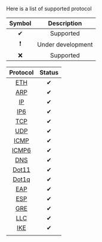 Here is a list of supported protocol 

| Symbol 	|       Description  	|
|:--------:	|:-----------------:	|
|    ✔   	|     Supported     	|
|    ❗     	| Under development     |
|    ❌   	|     Supported     	|


| Protocol 	|       Status      	|
|:--------:	|:-----------------:	|
|    [ETH](http://www.rubydoc.info/gems/packetgen/PacketGen/Header/Eth)   	|     ✔     	|
|    [ARP](http://www.rubydoc.info/gems/packetgen/PacketGen/Header/ARP)   	|     ✔     	|
|    [IP](http://www.rubydoc.info/gems/packetgen/PacketGen/Header/IP)    	|     ✔     	|
|    [IP6](http://www.rubydoc.info/gems/packetgen/PacketGen/Header/IPv6)   	|     ✔     	|
|    [TCP](http://www.rubydoc.info/gems/packetgen/PacketGen/Header/TCP)   	|     ✔     	|
|    [UDP](http://www.rubydoc.info/gems/packetgen/PacketGen/Header/UDP)   	|     ✔     	|
|   [ICMP](http://www.rubydoc.info/gems/packetgen/PacketGen/Header/ICMP)   	|     ✔     	|
|   [ICMP6](http://www.rubydoc.info/gems/packetgen/PacketGen/Header/ICMPv6)  	|     ✔     	|
|    [DNS](http://www.rubydoc.info/gems/packetgen/PacketGen/Header/DNS)   	|     ✔     	|
|   [Dot11](http://www.rubydoc.info/gems/packetgen/PacketGen/Header/Dot11)  	|     ✔     	|
|   [Dot1q](http://www.rubydoc.info/gems/packetgen/PacketGen/Header/Dot1q)  	|     ✔     	|
|    [EAP](http://www.rubydoc.info/gems/packetgen/PacketGen/Header/EAP)   	|     ✔      	|
|    [ESP](http://www.rubydoc.info/gems/packetgen/PacketGen/Header/ESP)   	|     ✔     	|
|    [GRE](http://www.rubydoc.info/gems/packetgen/PacketGen/Header/GRE)   	|     ✔     	|
|    [LLC](http://www.rubydoc.info/gems/packetgen/PacketGen/Header/LLC)   	|     ✔     	|
|    [IKE](http://www.rubydoc.info/gems/packetgen/PacketGen/Header/IKE)   	|     ✔     	|
|          	|              	|

